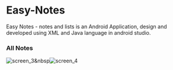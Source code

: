 # Easy-Notes
Easy Notes - notes and lists is an Android Application, design and developed using XML and Java language in android studio.

### All Notes

![screen_3](https://user-images.githubusercontent.com/78471553/140938929-5ea3d7a8-67ed-429f-9211-fa1e51ef31b1.png)&nbsp![screen_4](https://user-images.githubusercontent.com/78471553/140939204-4a208e03-0e50-4122-ad2b-fd141864e644.png)


